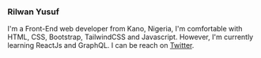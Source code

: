 ### Rilwan Yusuf
I'm a Front-End web developer from Kano, Nigeria, I'm comfortable with HTML, CSS, Bootstrap, TailwindCSS and Javascript. However, I'm currently learning ReactJs and GraphQL.
I can be reach on [Twitter](https://twitter.com/ryusufu).

<!--
**ryusufu/ryusufu** is a ✨ _special_ ✨ repository because its `README.md` (this file) appears on your GitHub profile.

Here are some ideas to get you started:

- 🔭 I’m currently working on ...
- 🌱 I’m currently learning ...
- 👯 I’m looking to collaborate on ...
- 🤔 I’m looking for help with ...
- 💬 Ask me about ...
- 📫 How to reach me: ...
- 😄 Pronouns: ...
- ⚡ Fun fact: ...
-->
